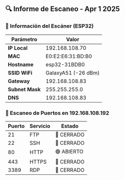 ## 🔍 Informe de Escaneo - Apr  1 2025

### 📡 Información del Escáner (ESP32)
| Parámetro | Valor |
|-----------|-------|
| **IP Local** | 192.168.108.70 |
| **MAC** | E0:E2:E6:31:BD:B0 |
| **Hostname** | esp32-31BDB0 |
| **SSID WiFi** | GalaxyA51 (-26 dBm) |
| **Gateway** | 192.168.108.83 |
| **Subnet Mask** | 255.255.255.0 |
| **DNS** | 192.168.108.83 |

### 🚪 Escaneo de Puertos en 192.168.108.192
| Puerto | Servicio | Estado |
|--------|----------|--------|
| 21 | FTP | 🔴 CERRADO |
| 22 | SSH | 🔴 CERRADO |
| 80 | HTTP | 🟢 ABIERTO |
| 443 | HTTPS | 🔴 CERRADO |
| 3389 | RDP | 🔴 CERRADO |
